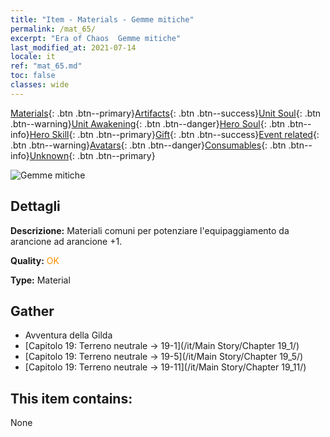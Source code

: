 ```yaml
---
title: "Item - Materials - Gemme mitiche"
permalink: /mat_65/
excerpt: "Era of Chaos  Gemme mitiche"
last_modified_at: 2021-07-14
locale: it
ref: "mat_65.md"
toc: false
classes: wide
---
```

 [Materials](/ItemsIT/){: .btn .btn--primary}[Artifacts](/ItemsIT/Artifacts/){: .btn .btn--success}[Unit Soul](/ItemsIT/UnitSoul/){: .btn .btn--warning}[Unit Awakening](/ItemsIT/UnitAwakening/){: .btn .btn--danger}[Hero Soul](/ItemsIT/HeroSoul/){: .btn .btn--info}[Hero Skill](/ItemsIT/HeroSkill/){: .btn .btn--primary}[Gift](/ItemsIT/Gift/){: .btn .btn--success}[Event related](/ItemsIT/Events/){: .btn .btn--warning}[Avatars](/ItemsIT/Avatars/){: .btn .btn--danger}[Consumables](/ItemsIT/Consumables/){: .btn .btn--info}[Unknown](/ItemsIT/Unknown/){: .btn .btn--primary}

 ![Gemme mitiche](/images/t/i_cailiao_baoshi3.png)

## Dettagli
 **Descrizione:** Materiali comuni per potenziare l'equipaggiamento da arancione ad arancione +1.

 **Quality:** <span style="color: #FF8C00">OK</span>

 **Type:** Material

## Gather

*    Avventura della Gilda 
*    [Capitolo 19: Terreno neutrale -> 19-1](/it/Main Story/Chapter 19_1/) 
*    [Capitolo 19: Terreno neutrale -> 19-5](/it/Main Story/Chapter 19_5/) 
*    [Capitolo 19: Terreno neutrale -> 19-11](/it/Main Story/Chapter 19_11/) 

## This item contains:

  None

